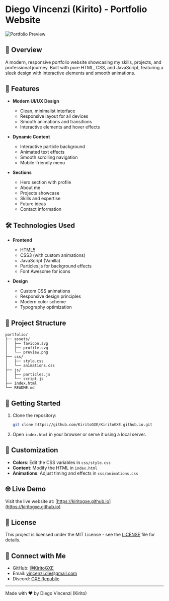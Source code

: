 # Diego Vincenzi (Kirito) - Portfolio Website

![Portfolio Preview](assets/preview.png)

## 🌟 Overview

A modern, responsive portfolio website showcasing my skills, projects, and professional journey. Built with pure HTML, CSS, and JavaScript, featuring a sleek design with interactive elements and smooth animations.

## 🚀 Features

- **Modern UI/UX Design**
  - Clean, minimalist interface
  - Responsive layout for all devices
  - Smooth animations and transitions
  - Interactive elements and hover effects

- **Dynamic Content**
  - Interactive particle background
  - Animated text effects
  - Smooth scrolling navigation
  - Mobile-friendly menu

- **Sections**
  - Hero section with profile
  - About me
  - Projects showcase
  - Skills and expertise
  - Future ideas
  - Contact information

## 🛠️ Technologies Used

- **Frontend**
  - HTML5
  - CSS3 (with custom animations)
  - JavaScript (Vanilla)
  - Particles.js for background effects
  - Font Awesome for icons

- **Design**
  - Custom CSS animations
  - Responsive design principles
  - Modern color scheme
  - Typography optimization

## 📁 Project Structure

```
portfolio/
├── assets/
│   ├── favicon.svg
│   ├── profile.svg
│   └── preview.png
├── css/
│   ├── style.css
│   └── animations.css
├── js/
│   ├── particles.js
│   └── script.js
├── index.html
└── README.md
```

## 🚀 Getting Started

1. Clone the repository:
   ```bash
   git clone https://github.com/KiritoGXE/KiritoGXE.github.io.git
   ```

2. Open `index.html` in your browser or serve it using a local server.

## 🎨 Customization

- **Colors**: Edit the CSS variables in `css/style.css`
- **Content**: Modify the HTML in `index.html`
- **Animations**: Adjust timing and effects in `css/animations.css`

## 🌐 Live Demo

Visit the live website at: [https://kiritogxe.github.io](https://kiritogxe.github.io)

## 📝 License

This project is licensed under the MIT License - see the [LICENSE](LICENSE) file for details.

## 🤝 Connect with Me

- GitHub: [@KiritoGXE](https://github.com/KiritoGXE)
- Email: vincenzi.die@gmail.com
- Discord: [GXE Republic](https://discord.gg/Enm3UbutEa)

---

Made with ❤️ by Diego Vincenzi (Kirito)
